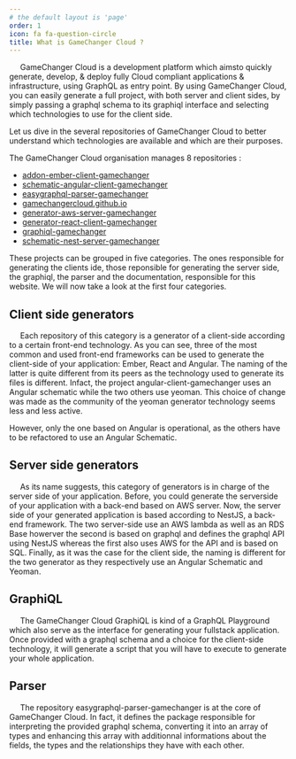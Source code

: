 ```yaml
---
# the default layout is 'page'
order: 1
icon: fa fa-question-circle
title: What is GameChanger Cloud ?
---
```


&nbsp;&nbsp;&nbsp;&nbsp;&nbsp;GameChanger Cloud is a development platform which aimsto quickly generate, develop, & deploy fully Cloud compliant applications & infrastructure, using GraphQL as entry point.
By using GameChanger Cloud, you can easily generate a full project, with both server and client sides, by simply passing 
a graphql schema to its graphiql interface and selecting which technologies to use for the client side.

Let us dive in the several repositories of GameChanger Cloud to better understand which technologies are available and which are their purposes.

The GameChanger Cloud organisation manages 8 repositories :   
*  [addon-ember-client-gamechanger](https://github.com/GameChangerCloud/addon-ember-client-gamechanger)  
*  [schematic-angular-client-gamechanger](https://github.com/GameChangerCloud/schematic-angular-client-gamechanger)  
*  [easygraphql-parser-gamechanger](https://github.com/GameChangerCloud/easygraphql-parser-gamechanger) 
*  [gamechangercloud.github.io](https://github.com/GameChangerCloud/gamechangercloud.github.io)   
*  [generator-aws-server-gamechanger](https://github.com/GameChangerCloud/generator-aws-server-gamechanger)    
*  [generator-react-client-gamechanger](https://github.com/GameChangerCloud/generator-react-client-gamechanger)  
*  [graphiql-gamechanger](https://github.com/GameChangerCloud/graphiql-gamechanger)  
*  [schematic-nest-server-gamechanger](https://github.com/GameChangerCloud/schematic-nest-server-gamechanger)  

These projects can be grouped in five categories. The ones responsible for generating the clients ide, those reponsible for generating the server side, the graphiql, the parser and the documentation, responsible for this website. We will now take a look at the first four categories.

## Client side generators

&nbsp;&nbsp;&nbsp;&nbsp;&nbsp;Each repository of this category is a generator of a client-side according to a certain front-end technology. As you can see, three of the most common and used front-end frameworks can be used to generate the client-side of your application: Ember, React and Angular. The naming of the latter is quite different from its peers as the technology used to generate its files is different. Infact, the project angular-client-gamechanger uses an Angular schematic while the two others use yeoman. This choice of change was made as the community of the yeoman generator technology seems less and less active. 

However, only the one based on Angular is operational, as the others have to be refactored to use an Angular Schematic.


## Server side generators

&nbsp;&nbsp;&nbsp;&nbsp;&nbsp;As its name suggests, this category of generators is in charge of the server side of your application. Before, you could generate the serverside of your application with a back-end based on AWS server. Now, the server side of your generated application is based according to NestJS, a back-end framework. The two server-side use an AWS lambda as well as an RDS Base howerver the second is based on graphql and defines the graphql API using NestJS whereas the first also uses AWS for the API and is based on SQL. Finally, as it was the case for the client side, the naming is different for the two generator as they respectively use an Angular Schematic and Yeoman.  

## GraphiQL

&nbsp;&nbsp;&nbsp;&nbsp;&nbsp;The GameChanger Cloud GraphiQL is kind of a GraphQL Playground which also serve as the interface for generating your fullstack application. Once provided with a graphql schema and a choice for the client-side technology, it will generate a script that you will have to execute to generate your whole application.

## Parser

&nbsp;&nbsp;&nbsp;&nbsp;&nbsp;The repository easygraphql-parser-gamechanger is at the core of GameChanger Cloud. In fact, it defines the package responsible for interpreting the provided graphql schema, converting it into an array of types and enhancing this array with additionnal informations about the fields, the types and the relationships they have with each other.

